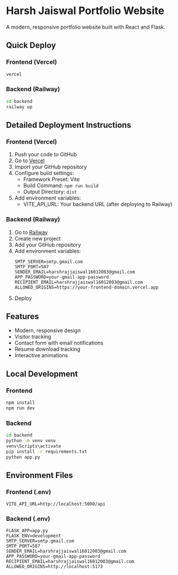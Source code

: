 # Harsh Jaiswal Portfolio Website

A modern, responsive portfolio website built with React and Flask.

## Quick Deploy

### Frontend (Vercel)

```bash
vercel
```

### Backend (Railway)

```bash
cd backend
railway up
```

## Detailed Deployment Instructions

### Frontend (Vercel)

1. Push your code to GitHub
2. Go to [Vercel](https://vercel.com)
3. Import your GitHub repository
4. Configure build settings:
   - Framework Preset: Vite
   - Build Command: `npm run build`
   - Output Directory: `dist`
5. Add environment variables:
   - VITE_API_URL: Your backend URL (after deploying to Railway)

### Backend (Railway)

1. Go to [Railway](https://railway.app)
2. Create new project
3. Add your GitHub repository
4. Add environment variables:
   ```
   SMTP_SERVER=smtp.gmail.com
   SMTP_PORT=587
   SENDER_EMAIL=harshrajjaiswal16012003@gmail.com
   APP_PASSWORD=your-gmail-app-password
   RECIPIENT_EMAIL=harshrajjaiswal16012003@gmail.com
   ALLOWED_ORIGINS=https://your-frontend-domain.vercel.app
   ```
5. Deploy

## Features

- Modern, responsive design
- Visitor tracking
- Contact form with email notifications
- Resume download tracking
- Interactive animations

## Local Development

### Frontend
```bash
npm install
npm run dev
```

### Backend
```bash
cd backend
python -m venv venv
venv\Scripts\activate
pip install -r requirements.txt
python app.py
```

## Environment Files

### Frontend (.env)
```
VITE_API_URL=http://localhost:5000/api
```

### Backend (.env)
```
FLASK_APP=app.py
FLASK_ENV=development
SMTP_SERVER=smtp.gmail.com
SMTP_PORT=587
SENDER_EMAIL=harshrajjaiswal16012003@gmail.com
APP_PASSWORD=your-gmail-app-password
RECIPIENT_EMAIL=harshrajjaiswal16012003@gmail.com
ALLOWED_ORIGINS=http://localhost:5173
```
